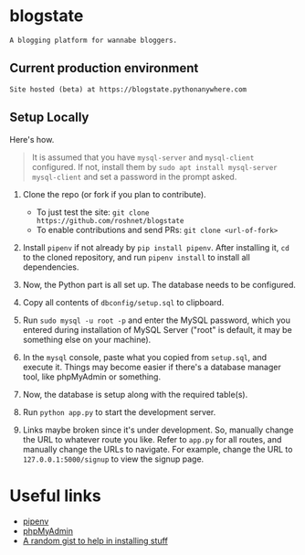 # blogstate
    A blogging platform for wannabe bloggers.

## Current production environment
	Site hosted (beta) at https://blogstate.pythonanywhere.com

## Setup Locally
Here's how.
> It is assumed that you have `mysql-server` and `mysql-client` configured.
> If not, install them by
    `sudo apt install mysql-server mysql-client`
> and set a password in the prompt asked.

1. Clone the repo (or fork if you plan to contribute).
	- To just test the site:
		  `git clone https://github.com/roshnet/blogstate`
	- To enable contributions and send PRs:
		`git clone <url-of-fork>`

2. Install `pipenv` if not already by `pip install pipenv`.
After installing it, `cd` to the cloned repository, and run 
`pipenv install` to install all dependencies.
3. Now, the Python part is all set up. The database needs to be configured.
4. Copy all contents of `dbconfig/setup.sql` to clipboard.
5. Run `sudo mysql -u root -p` and enter the MySQL password, which you entered during installation of MySQL Server ("root" is default, it may be something else on your machine).
6. In the `mysql` console, paste what you copied from `setup.sql`, and execute it. Things may become easier if there's a database manager tool, like phpMyAdmin or something.
7. Now, the database is setup along with the required table(s).
8. Run `python app.py` to start the development server.
9. Links maybe broken since it's under development.
So, manually change the URL to whatever route you like.
Refer to `app.py` for all routes, and manually change the URLs to navigate.
For example, change the URL to `127.0.0.1:5000/signup` to view the signup page.

# Useful links
  - [pipenv](https://realpython.com/pipenv-guide)
  - [phpMyAdmin](https://connectwww.com/how-to-install-and-configure-apache-php-mysql-and-phpmyadmin-on-linux-mint/1443/)
  - [A random gist to help in installing stuff](https://gist.github.com/roshnet/41931a5401db8e38c5f3ef6732272f4c)
